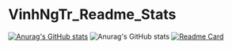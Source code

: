 # VinhNgTr_Readme_Stats
[![Anurag's GitHub stats](https://github-readme-stats.vercel.app/api?username=vinhngtr)](https://github.com/vinhngtr)
![Anurag's GitHub stats](https://github-readme-stats.vercel.app/api?username=vinhngtr&hide=contribs,prs&show_icons=true&theme=dracula)
[![Readme Card](https://github-readme-stats.vercel.app/api/pin/?username=vinhngtr&repo=VinhNgTr_Readme_Stats
)](https://github.com/vinhngtr)



